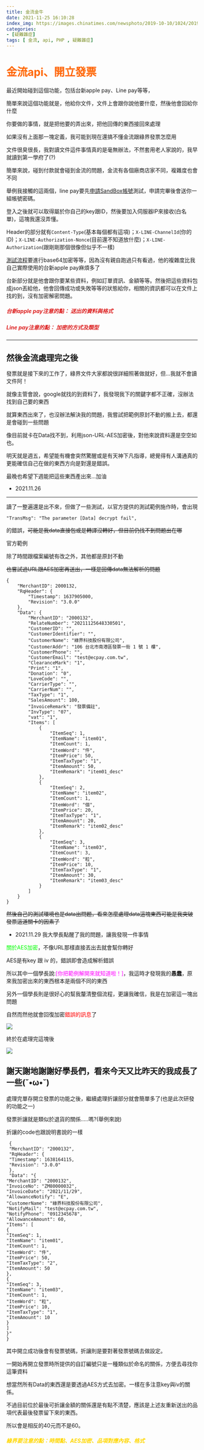 ```yaml
---
title: 金流金牛
date: 2021-11-25 16:10:28
index_img: https://images.chinatimes.com/newsphoto/2019-10-10/1024/20191010002220.jpg
categories: 
- [疑難雜症]
tags: [ 金流, api, PHP , 疑難雜症]
---
```


# <font color=#FF6600>金流api、開立發票</font>

最近開始碰到這個功能，包括台新apple pay、Line pay等等，

簡單來說這個功能就是，他給你文件，文件上會跟你說他要什麼，然後他會回給你什麼

你要做的事情，就是把他要的弄出來，把他回傳的東西接回來處理

<!-- more -->

如果沒有上面那一塊定義，我可能到現在還搞不懂金流跟綠界發票怎麼用

文件很臭很長，我對讀文件這件事情真的是毫無辦法，不然套用老人家說的，我早就讀到第一學府了(?)

簡單來說，碰到付款就會碰到金流的問題，金流有各個廠商店家不同，複雜度也會不同

舉例我接觸的這兩個，line pay要先[申請SandBox帳號](https://pay.line.me/tw/developers/techsupport/sandbox/save?locale=zh_TW)測試，申請完畢後會送你一組帳號密碼。

登入之後就可以取得屬於你自己的key跟ID，然後要加入伺服器IP來接收(白名單)，這塊我還沒弄懂。

Header的部分就有`Content-Type`(基本每個都有這項)；`X-LINE-ChannelId`(你的ID)；`X-LINE-Authorization-Nonce`(目前還不知道放什麼)；`X-LINE-Authorization`(跟剛剛那個很像但似乎不一樣)

[測試流程](https://pay.line.me/tw/developers/techsupport/sandbox/testflow?locale=zh_TW)要進行base64加密等等，因為沒有親自跑過只有看過，他的複雜度比我自己實際使用的台新apple pay麻煩多了

台新部分就是他會跟你要某些資料，例如訂單資訊、金額等等。然後把這些資料包成json丟給他，他會回傳成功或失敗等等的狀態給你，相關的資訊都可以在文件上找的到，沒有加密解密問題。

##### <font color=#DD2222>台新apple pay注意的點： 送出的資料與格式</font>
##### <font color=#DD2222>Line pay注意的點： 加密的方式及類型</font>
---

然後金流處理完之後
---

發票就是接下來的工作了，綠界文件大家都說很詳細照著做就好，但...我就不會讀文件阿！

就像主管會說，google就找的到資料了，我發現我下的關鍵字都不正確，沒辦法找到自己要的東西

就算東西出來了，也沒辦法解決我的問題，我嘗試把範例原封不動的搬上去，都還是會碰到一些問題

像目前就卡在Data找不到，利用json-URL-AES加密後，對他來說資料還是空空如也。

明天就是週五，希望能有機會突然驚醒或是有天神下凡指導，總覺得有人溝通真的更能確信自己在做的東西方向是對還是錯誤。

最晚也希望下週能把這些東西產出來...加油

+ 2021.11.26
---
讀了一整遍還是出不來，但做了一些測試，以官方提供的測試範例施作時，會出現

`"TransMsg": "The parameter [Data] decrypt fail",`

的錯誤，~~可能是我data直接包或是轉譯沒轉好，但目前仍找不到問題出在哪~~

官方範例

除了時間跟檔案編號有改之外，其他都是原封不動

~~也嘗試過URL跟AES加密再送出，一樣是回傳data無法解析的問題~~

```
{
    "MerchantID": 2000132,
    "RqHeader": {
        "Timestamp": 1637905000,
        "Revision": "3.0.0"
    },
    "Data": {
        "MerchantID": "2000132",
        "RelateNumber": "20211125648330501",
        "CustomerID": "",
        "CustomerIdentifier": "",
        "CustomerName": "綠界科技股份有限公司",
        "CustomerAddr": "106 台北市南港區發票一街 1 號 1 樓",
        "CustomerPhone": "",
        "CustomerEmail": "test@ecpay.com.tw",
        "ClearanceMark": "1",
        "Print": "1",
        "Donation": "0",
        "LoveCode": "",
        "CarrierType": "",
        "CarrierNum": "",
        "TaxType": "1",
        "SalesAmount": 100,
        "InvoiceRemark": "發票備註",
        "InvType": "07",
        "vat": "1",
        "Items": [
            {
                "ItemSeq": 1,
                "ItemName": "item01",
                "ItemCount": 1,
                "ItemWord": "件",
                "ItemPrice": 50,
                "ItemTaxType": "1",
                "ItemAmount": 50,
                "ItemRemark": "item01_desc"
            },
            {
                "ItemSeq": 2,
                "ItemName": "item02",
                "ItemCount": 1,
                "ItemWord": "個",
                "ItemPrice": 20,
                "ItemTaxType": "1",
                "ItemAmount": 20,
                "ItemRemark": "item02_desc"
            },
            {
                "ItemSeq": 3,
                "ItemName": "item03",
                "ItemCount": 3,
                "ItemWord": "粒",
                "ItemPrice": 10,
                "ItemTaxType": "1",
                "ItemAmount": 30,
                "ItemRemark": "item03_desc"
            }
        ]
    }
}
```

~~然後自己的測試環境也是data出問題，看來怎麼處理data這塊東西可能是我突破發票這道關卡的因素了~~

+ 2021.11.29 我大學長點醒了我的問題，讓我發現一件事情

<font color=#00FF00>關於AES加密</font>，不像URL那樣直接丟出去就會幫你轉好

AES是有key 跟 iv 的，錯誤即會造成解析錯誤

所以其中一個學長說:<font color=#FF00FF>\[你把範例解開來就知道啦！\]</font>，我這時才發現我的**愚蠢**，原來我加密出來的東西根本是兩個不同的東西

另外一個學長則是很好心的幫我釐清整個流程，更讓我確信，我是在加密這一塊出問題

自然而然他就會回復加密<font color=#FF0000>錯誤的訊息</font>了

![](/img/AmountApiError.png)

終於在處理完這塊後

![](/img/AmountApiSuccess.png)

謝天謝地謝謝好學長們，看來今天又比昨天的我成長了一些(˘•ω•˘)
---

處理完單存開立發票的功能之後，繼續處理折讓部分就會簡單多了(也是此次研發的功能之一)

發票折讓就是類似於退貨的關係.....嗎?(舉例來說)

折讓的code也跟說明書說的一樣

```
 {
 "MerchantID": "2000132",
 "RqHeader": {
 "Timestamp": 1638164115,
 "Revision": "3.0.0"
 },
 "Data": "{
"MerchantID": "2000132",
"InvoiceNo": "ZM80000032",
"InvoiceDate": "2021/11/29",
"AllowanceNotify": "E",
"CustomerName": "綠界科技股份有限公司",
"NotifyMail": "test@ecpay.com.tw",
"NotifyPhone": "0912345678",
"AllowanceAmount": 60,
"Items": [
{
"ItemSeq": 1,
"ItemName": "item01",
"ItemCount": 1,
"ItemWord": "件",
"ItemPrice": 50,
"ItemTaxType": "2",
"ItemAmount": 50
},
{
"ItemSeq": 3,
"ItemName": "item03",
"ItemCount": 1,
"ItemWord": "粒",
"ItemPrice": 10,
"ItemTaxType": "1",
"ItemAmount": 10
}
]
}"
}

```

其中開立成功後會有發票號碼，折讓則是要對著發票號碼去做設定。

一開始再開立發票時所提供的自訂編號只是一種類似於命名的關係，方便去尋找你這筆資料

想當然所有Data的東西還是要透過AES方式去加密。一樣在多注意key與iv的關係。

不過目前位於最後可折讓金額的關係還是有點不清楚，應該是上述友重新送出的品項代表最後發票留下來的東西。

所以會是相反的40元而不是60。

##### <font color=#FFD700>綠界要注意的點：時間點、AES加密、品項對應內容、格式</font>



